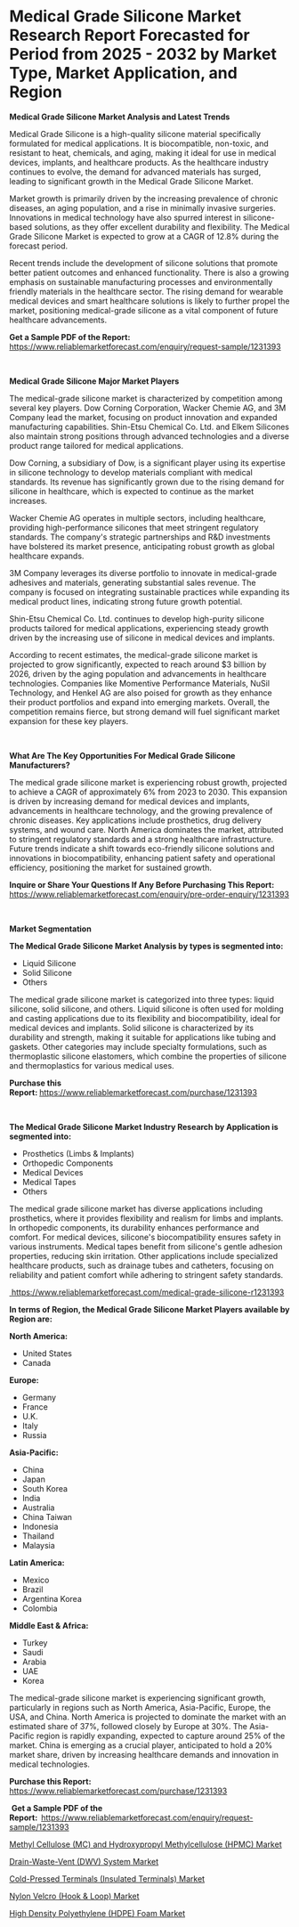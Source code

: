 <p><h1>Medical Grade Silicone Market Research Report Forecasted for Period from 2025 -  2032 by Market Type, Market Application, and Region</h1></p><p><strong>Medical Grade Silicone Market Analysis and Latest Trends</strong></p>
<p><p>Medical Grade Silicone is a high-quality silicone material specifically formulated for medical applications. It is biocompatible, non-toxic, and resistant to heat, chemicals, and aging, making it ideal for use in medical devices, implants, and healthcare products. As the healthcare industry continues to evolve, the demand for advanced materials has surged, leading to significant growth in the Medical Grade Silicone Market.</p><p>Market growth is primarily driven by the increasing prevalence of chronic diseases, an aging population, and a rise in minimally invasive surgeries. Innovations in medical technology have also spurred interest in silicone-based solutions, as they offer excellent durability and flexibility. The Medical Grade Silicone Market is expected to grow at a CAGR of 12.8% during the forecast period. </p><p>Recent trends include the development of silicone solutions that promote better patient outcomes and enhanced functionality. There is also a growing emphasis on sustainable manufacturing processes and environmentally friendly materials in the healthcare sector. The rising demand for wearable medical devices and smart healthcare solutions is likely to further propel the market, positioning medical-grade silicone as a vital component of future healthcare advancements.</p></p>
<p><strong>Get a Sample PDF of the Report:&nbsp;</strong> <a href="https://www.reliablemarketforecast.com/enquiry/request-sample/1231393?utm_campaign=1888&utm_medium=2&utm_source=Github&utm_content=ia&utm_term=03042025&utm_id=medical-grade-silicone">https://www.reliablemarketforecast.com/enquiry/request-sample/1231393</a></p>
<p>&nbsp;</p>
<p><strong>Medical Grade Silicone Major Market Players</strong></p>
<p><p>The medical-grade silicone market is characterized by competition among several key players. Dow Corning Corporation, Wacker Chemie AG, and 3M Company lead the market, focusing on product innovation and expanded manufacturing capabilities. Shin-Etsu Chemical Co. Ltd. and Elkem Silicones also maintain strong positions through advanced technologies and a diverse product range tailored for medical applications.</p><p>Dow Corning, a subsidiary of Dow, is a significant player using its expertise in silicone technology to develop materials compliant with medical standards. Its revenue has significantly grown due to the rising demand for silicone in healthcare, which is expected to continue as the market increases.</p><p>Wacker Chemie AG operates in multiple sectors, including healthcare, providing high-performance silicones that meet stringent regulatory standards. The company's strategic partnerships and R&D investments have bolstered its market presence, anticipating robust growth as global healthcare expands.</p><p>3M Company leverages its diverse portfolio to innovate in medical-grade adhesives and materials, generating substantial sales revenue. The company is focused on integrating sustainable practices while expanding its medical product lines, indicating strong future growth potential.</p><p>Shin-Etsu Chemical Co. Ltd. continues to develop high-purity silicone products tailored for medical applications, experiencing steady growth driven by the increasing use of silicone in medical devices and implants.</p><p>According to recent estimates, the medical-grade silicone market is projected to grow significantly, expected to reach around $3 billion by 2026, driven by the aging population and advancements in healthcare technologies. Companies like Momentive Performance Materials, NuSil Technology, and Henkel AG are also poised for growth as they enhance their product portfolios and expand into emerging markets. Overall, the competition remains fierce, but strong demand will fuel significant market expansion for these key players.</p></p>
<p>&nbsp;</p>
<p><strong>What Are The Key Opportunities For Medical Grade Silicone Manufacturers?</strong></p>
<p><p>The medical grade silicone market is experiencing robust growth, projected to achieve a CAGR of approximately 6% from 2023 to 2030. This expansion is driven by increasing demand for medical devices and implants, advancements in healthcare technology, and the growing prevalence of chronic diseases. Key applications include prosthetics, drug delivery systems, and wound care. North America dominates the market, attributed to stringent regulatory standards and a strong healthcare infrastructure. Future trends indicate a shift towards eco-friendly silicone solutions and innovations in biocompatibility, enhancing patient safety and operational efficiency, positioning the market for sustained growth.</p></p>
<p><strong>Inquire or Share Your Questions If Any Before Purchasing This Report:</strong> <a href="https://www.reliablemarketforecast.com/enquiry/pre-order-enquiry/1231393?utm_campaign=1888&utm_medium=2&utm_source=Github&utm_content=ia&utm_term=03042025&utm_id=medical-grade-silicone">https://www.reliablemarketforecast.com/enquiry/pre-order-enquiry/1231393</a></p>
<p>&nbsp;</p>
<p><strong>Market Segmentation</strong></p>
<p><strong>The Medical Grade Silicone Market Analysis by types is segmented into:</strong></p>
<p><ul><li>Liquid Silicone</li><li>Solid Silicone</li><li>Others</li></ul></p>
<p><p>The medical grade silicone market is categorized into three types: liquid silicone, solid silicone, and others. Liquid silicone is often used for molding and casting applications due to its flexibility and biocompatibility, ideal for medical devices and implants. Solid silicone is characterized by its durability and strength, making it suitable for applications like tubing and gaskets. Other categories may include specialty formulations, such as thermoplastic silicone elastomers, which combine the properties of silicone and thermoplastics for various medical uses.</p></p>
<p><strong>Purchase this Report:&nbsp;</strong><a href="https://www.reliablemarketforecast.com/purchase/1231393?utm_campaign=1888&utm_medium=2&utm_source=Github&utm_content=ia&utm_term=03042025&utm_id=medical-grade-silicone">https://www.reliablemarketforecast.com/purchase/1231393</a></p>
<p>&nbsp;</p>
<p><strong>The Medical Grade Silicone Market Industry Research by Application is segmented into:</strong></p>
<p><ul><li>Prosthetics (Limbs & Implants)</li><li>Orthopedic Components</li><li>Medical Devices</li><li>Medical Tapes</li><li>Others</li></ul></p>
<p><p>The medical grade silicone market has diverse applications including prosthetics, where it provides flexibility and realism for limbs and implants. In orthopedic components, its durability enhances performance and comfort. For medical devices, silicone's biocompatibility ensures safety in various instruments. Medical tapes benefit from silicone's gentle adhesion properties, reducing skin irritation. Other applications include specialized healthcare products, such as drainage tubes and catheters, focusing on reliability and patient comfort while adhering to stringent safety standards.</p></p>
<p><a href="https://www.reliablemarketforecast.com/medical-grade-silicone-r1231393?utm_campaign=1888&utm_medium=2&utm_source=Github&utm_content=ia&utm_term=03042025&utm_id=medical-grade-silicone">&nbsp;https://www.reliablemarketforecast.com/medical-grade-silicone-r1231393</a></p>
<p><strong>In terms of Region, the Medical Grade Silicone Market Players available by Region are:</strong></p>
<p>
    <p> <strong> North America: </strong>
        <ul>
            <li>United States</li>
            <li>Canada</li>
        </ul>
        </p> 
    <p> <strong> Europe: </strong>
        <ul>
            <li>Germany</li>
            <li>France</li>
            <li>U.K.</li>
            <li>Italy</li>
            <li>Russia</li>
        </ul>
        </p> 
    <p> <strong> Asia-Pacific: </strong>
        <ul>
            <li>China</li>
            <li>Japan</li>
            <li>South Korea</li>
            <li>India</li>
            <li>Australia</li>
            <li>China Taiwan</li>
            <li>Indonesia</li>
            <li>Thailand</li>
            <li>Malaysia</li>
        </ul>
        </p> 
    <p> <strong> Latin America: </strong>
        <ul>
            <li>Mexico</li>
            <li>Brazil</li>
            <li>Argentina Korea</li>
            <li>Colombia</li>
        </ul>
        </p> 
    <p> <strong> Middle East & Africa: </strong>
        <ul>
            <li>Turkey</li>
            <li>Saudi</li>
            <li>Arabia</li>
            <li>UAE</li>
            <li>Korea</li>
        </ul>
    </p>
    </p>
<p><p>The medical-grade silicone market is experiencing significant growth, particularly in regions such as North America, Asia-Pacific, Europe, the USA, and China. North America is projected to dominate the market with an estimated share of 37%, followed closely by Europe at 30%. The Asia-Pacific region is rapidly expanding, expected to capture around 25% of the market. China is emerging as a crucial player, anticipated to hold a 20% market share, driven by increasing healthcare demands and innovation in medical technologies.</p></p>
<p><strong>Purchase this Report: </strong><a href="https://www.reliablemarketforecast.com/purchase/1231393?utm_campaign=1888&utm_medium=2&utm_source=Github&utm_content=ia&utm_term=03042025&utm_id=medical-grade-silicone">https://www.reliablemarketforecast.com/purchase/1231393</a></p>
<p>&nbsp;<strong>Get a Sample PDF of the Report:&nbsp;&nbsp;</strong><a href="https://www.reliablemarketforecast.com/enquiry/request-sample/1231393?utm_campaign=1888&utm_medium=2&utm_source=Github&utm_content=ia&utm_term=03042025&utm_id=medical-grade-silicone">https://www.reliablemarketforecast.com/enquiry/request-sample/1231393</a></p>
<p><strong></strong></p>
<p><p><a href="https://github.com/makzzochil/Market-Research-Report-List-1/blob/main/methyl-cellulose-mc-and-hydroxypropyl-methylcellulose-hpmc-market.md?utm_campaign=1888&utm_medium=2&utm_source=Github&utm_content=ia&utm_term=03042025&utm_id=medical-grade-silicone">Methyl Cellulose (MC) and Hydroxypropyl Methylcellulose (HPMC) Market</a></p><p><a href="https://github.com/mronmizoe/Market-Research-Report-List-1/blob/main/drain-waste-vent-dwv-system-market.md?utm_campaign=1888&utm_medium=2&utm_source=Github&utm_content=ia&utm_term=03042025&utm_id=medical-grade-silicone">Drain-Waste-Vent (DWV) System Market</a></p><p><a href="https://github.com/heinslakey2x/Market-Research-Report-List-1/blob/main/cold-pressed-terminals-insulated-terminals-market.md?utm_campaign=1888&utm_medium=2&utm_source=Github&utm_content=ia&utm_term=03042025&utm_id=medical-grade-silicone">Cold-Pressed Terminals (Insulated Terminals) Market</a></p><p><a href="https://github.com/buseknoden2b/Market-Research-Report-List-1/blob/main/nylon-velcro-hook-loop-market.md?utm_campaign=1888&utm_medium=2&utm_source=Github&utm_content=ia&utm_term=03042025&utm_id=medical-grade-silicone">Nylon Velcro (Hook & Loop) Market</a></p><p><a href="https://github.com/gitfwelday/Market-Research-Report-List-1/blob/main/high-density-polyethylene-hdpe-foam-market.md?utm_campaign=1888&utm_medium=2&utm_source=Github&utm_content=ia&utm_term=03042025&utm_id=medical-grade-silicone">High Density Polyethylene (HDPE) Foam Market</a></p></p>